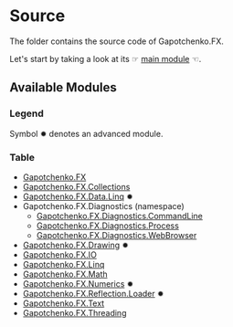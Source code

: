 ﻿# Source

The folder contains the source code of Gapotchenko.FX.

Let's start by taking a look at its ☞ [main module](Gapotchenko.FX) ☜.

## Available Modules

### Legend

Symbol ✹ denotes an advanced module.

### Table

- [Gapotchenko.FX](Gapotchenko.FX)
- [Gapotchenko.FX.Collections](Gapotchenko.FX.Collections)
- [Gapotchenko.FX.Data.Linq](Gapotchenko.FX.Data.Linq) ✹
- Gapotchenko.FX.Diagnostics (namespace)
  - [Gapotchenko.FX.Diagnostics.CommandLine](Gapotchenko.FX.Diagnostics.CommandLine)
  - [Gapotchenko.FX.Diagnostics.Process](Gapotchenko.FX.Diagnostics.Process)
  - [Gapotchenko.FX.Diagnostics.WebBrowser](Gapotchenko.FX.Diagnostics.WebBrowser)
- [Gapotchenko.FX.Drawing](Gapotchenko.FX.Drawing) ✹
- [Gapotchenko.FX.IO](Gapotchenko.FX.IO)
- [Gapotchenko.FX.Linq](Gapotchenko.FX.Linq)
- [Gapotchenko.FX.Math](Gapotchenko.FX.Math)
- [Gapotchenko.FX.Numerics](Gapotchenko.FX.Numerics) ✹
- [Gapotchenko.FX.Reflection.Loader](Gapotchenko.FX.Reflection.Loader) ✹
- [Gapotchenko.FX.Text](Gapotchenko.FX.Text)
- [Gapotchenko.FX.Threading](Gapotchenko.FX.Threading)
